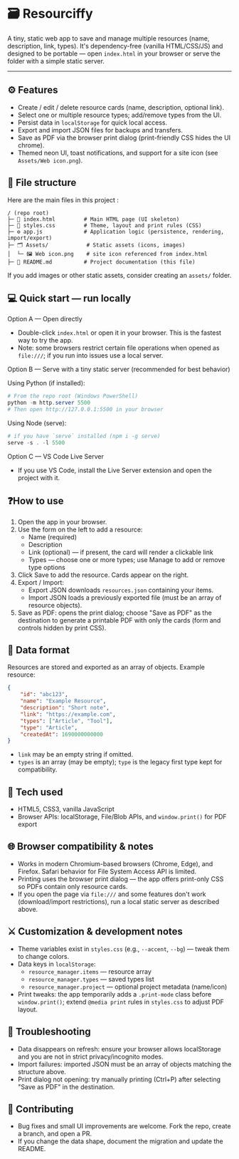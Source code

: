# 🗃️ Resourciffy

A tiny, static web app to save and manage multiple resources (name, description, link, types). It's dependency-free (vanilla HTML/CSS/JS) and designed to be portable — open `index.html` in your browser or serve the folder with a simple static server.

---

## ⚙️ Features

- Create / edit / delete resource cards (name, description, optional link).
- Select one or multiple resource types; add/remove types from the UI.
- Persist data in `localStorage` for quick local access.
- Export and import JSON files for backups and transfers.
- Save as PDF via the browser print dialog (print-friendly CSS hides the UI chrome).
- Themed neon UI, toast notifications, and support for a site icon (see `Assets/Web icon.png`).

## 📩 File structure

Here are the main files in this project :

```
/ (repo root)
├─ 📄 index.html         # Main HTML page (UI skeleton)
├─ 🎨 styles.css         # Theme, layout and print rules (CSS)
├─ ⚙️ app.js             # Application logic (persistence, rendering, import/export)
├─ 🗂️ Assets/            # Static assets (icons, images)
│  └─ 🖼️ Web icon.png    # site icon referenced from index.html
├─ 📝 README.md          # Project documentation (this file)
```

If you add images or other static assets, consider creating an `assets/` folder.

## 💻 Quick start — run locally

Option A — Open directly
- Double-click `index.html` or open it in your browser. This is the fastest way to try the app.
- Note: some browsers restrict certain file operations when opened as `file:///`; if you run into issues use a local server.

Option B — Serve with a tiny static server (recommended for best behavior)

Using Python (if installed):
```powershell
# From the repo root (Windows PowerShell)
python -m http.server 5500
# Then open http://127.0.0.1:5500 in your browser
```

Using Node (serve):
```powershell
# if you have `serve` installed (npm i -g serve)
serve -s . -l 5500
```

Option C — VS Code Live Server
- If you use VS Code, install the Live Server extension and open the project with it.

## ❓How to use

1. Open the app in your browser.
2. Use the form on the left to add a resource:
	 - Name (required)
	 - Description
	 - Link (optional) — if present, the card will render a clickable link
	 - Types — choose one or more types; use Manage to add or remove type options
3. Click Save to add the resource. Cards appear on the right.
4. Export / Import:
	 - Export JSON downloads `resources.json` containing your items.
	 - Import JSON loads a previously exported file (must be an array of resource objects).
5. Save as PDF: opens the print dialog; choose "Save as PDF" as the destination to generate a printable PDF with only the cards (form and controls hidden by print CSS).

## 📄 Data format

Resources are stored and exported as an array of objects. Example resource:

```json
{
	"id": "abc123",
	"name": "Example Resource",
	"description": "Short note",
	"link": "https://example.com",     
	"types": ["Article", "Tool"],
	"type": "Article",                  
	"createdAt": 1690000000000
}
```

- `link` may be an empty string if omitted.
- `types` is an array (may be empty); `type` is the legacy first type kept for compatibility.

## 👾 Tech used

- HTML5, CSS3, vanilla JavaScript
- Browser APIs: localStorage, File/Blob APIs, and `window.print()` for PDF export

## 🌐 Browser compatibility & notes

- Works in modern Chromium-based browsers (Chrome, Edge), and Firefox. Safari behavior for File System Access API is limited.
- Printing uses the browser print dialog — the app offers print-only CSS so PDFs contain only resource cards.
- If you open the page via `file:///` and some features don't work (download/import restrictions), run a local static server as described above.

## ⚔️ Customization & development notes

- Theme variables exist in `styles.css` (e.g., `--accent`, `--bg`) — tweak them to change colors.
- Data keys in `localStorage`:
	- `resource_manager.items` — resource array
	- `resource_manager.types` — saved types list
	- `resource_manager.project` — optional project metadata (name/icon)
- Print tweaks: the app temporarily adds a `.print-mode` class before `window.print()`; extend `@media print` rules in `styles.css` to adjust PDF layout.

## 🔫 Troubleshooting

- Data disappears on refresh: ensure your browser allows localStorage and you are not in strict privacy/incognito modes.
- Import failures: imported JSON must be an array of objects matching the structure above.
- Print dialog not opening: try manually printing (Ctrl+P) after selecting "Save as PDF" in the destination.

## 🧩 Contributing

- Bug fixes and small UI improvements are welcome. Fork the repo, create a branch, and open a PR.
- If you change the data shape, document the migration and update the README.

